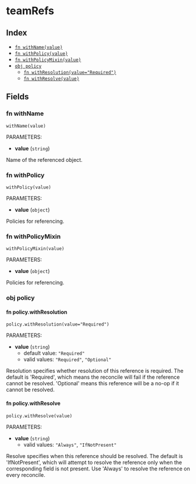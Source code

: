 # teamRefs



## Index

* [`fn withName(value)`](#fn-withname)
* [`fn withPolicy(value)`](#fn-withpolicy)
* [`fn withPolicyMixin(value)`](#fn-withpolicymixin)
* [`obj policy`](#obj-policy)
  * [`fn withResolution(value="Required")`](#fn-policywithresolution)
  * [`fn withResolve(value)`](#fn-policywithresolve)

## Fields

### fn withName

```jsonnet
withName(value)
```

PARAMETERS:

* **value** (`string`)

Name of the referenced object.
### fn withPolicy

```jsonnet
withPolicy(value)
```

PARAMETERS:

* **value** (`object`)

Policies for referencing.
### fn withPolicyMixin

```jsonnet
withPolicyMixin(value)
```

PARAMETERS:

* **value** (`object`)

Policies for referencing.
### obj policy


#### fn policy.withResolution

```jsonnet
policy.withResolution(value="Required")
```

PARAMETERS:

* **value** (`string`)
   - default value: `"Required"`
   - valid values: `"Required"`, `"Optional"`

Resolution specifies whether resolution of this reference is required.
The default is 'Required', which means the reconcile will fail if the
reference cannot be resolved. 'Optional' means this reference will be
a no-op if it cannot be resolved.
#### fn policy.withResolve

```jsonnet
policy.withResolve(value)
```

PARAMETERS:

* **value** (`string`)
   - valid values: `"Always"`, `"IfNotPresent"`

Resolve specifies when this reference should be resolved. The default
is 'IfNotPresent', which will attempt to resolve the reference only when
the corresponding field is not present. Use 'Always' to resolve the
reference on every reconcile.